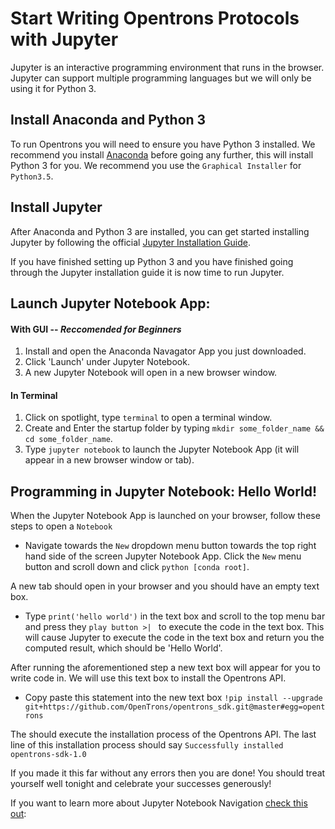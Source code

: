 # Start Writing Opentrons Protocols with Jupyter 

Jupyter is an interactive programming environment that runs in the browser. Jupyter can support multiple programming languages but we will only be using it for Python 3.

## Install Anaconda and Python 3

To run Opentrons you will need to ensure you have Python 3 installed. We recommend you install [Anaconda](https://www.continuum.io/downloads) before going any further, this will install Python 3 for you. We recommend you use the `Graphical Installer` for `Python3.5`.

## Install Jupyter

After Anaconda and Python 3 are installed, you can get started installing Jupyter by following the official [Jupyter Installation Guide](http://jupyter.readthedocs.io/en/latest/install.html).

If you have finished setting up Python 3 and you have finished going through the Jupyter installation guide it is now time to run Jupyter.

## Launch Jupyter Notebook App:

#### With GUI -- *Reccomended for Beginners*
1. Install and open the Anaconda Navagator App you just downloaded.
2. Click 'Launch' under Jupyter Notebook.
3. A new Jupyter Notebook will open in a new browser window. 

#### In Terminal
1. Click on spotlight, type `terminal` to open a terminal window.
2. Create and Enter the startup folder by typing `mkdir some_folder_name && cd some_folder_name`.
3. Type `jupyter notebook` to launch the Jupyter Notebook App (it will appear in a new browser window or tab).


## Programming in Jupyter Notebook: Hello World!

When the Jupyter Notebook App is launched on your browser, follow these steps to open a `Notebook`

* Navigate towards the `New` dropdown menu button towards the top right hand side of the screen Jupyter Notebook App. Click the `New` menu button and scroll down and click `python [conda root]`.

A new tab should open in your browser and you should have an empty text box.

* Type `print('hello world')` in the text box and scroll to the top menu bar and press they `play button >| ` to execute the code in the text box. This will cause Jupyter to execute the code in the text box and return you the computed result, which should be 'Hello World'.

After running the aforementioned step a new text box will appear for you to write code in. We will use this text box to install the Opentrons API.

* Copy paste this statement into the new text box `!pip install --upgrade git+https://github.com/OpenTrons/opentrons_sdk.git@master#egg=opentrons`

The should execute the installation process of the Opentrons API. The last line of this installation process should say `Successfully installed opentrons-sdk-1.0`

If you made it this far without any errors then you are done! You should treat yourself well tonight and celebrate your successes generously!

If you want to learn more about Jupyter Notebook Navigation [check this out](http://nbviewer.jupyter.org/github/jupyter/notebook/blob/master/docs/source/examples/Notebook/Notebook%20Basics.ipynb):

